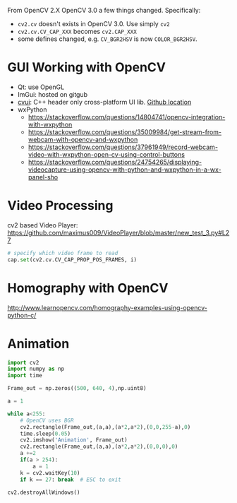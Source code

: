 From OpenCV 2.X OpenCV 3.0 a few things changed. Specifically:
* `cv2.cv` doesn't exists in OpenCV 3.0. Use simply `cv2`
* `cv2.cv.CV_CAP_XXX` becomes `cv2.CAP_XXX`
* some defines changed, e.g. `CV_BGR2HSV` is now `COLOR_BGR2HSV`.

# GUI Working with OpenCV

* Qt: use OpenGL
* ImGui: hosted on gitgub
* [cvui](http://www.learnopencv.com/cvui-gui-lib-built-on-top-of-opencv-drawing-primitives/): C++ header only cross-platform UI lib. [Github location](https://github.com/Dovyski/cvui)
* wxPython
  * https://stackoverflow.com/questions/14804741/opencv-integration-with-wxpython
  * https://stackoverflow.com/questions/35009984/get-stream-from-webcam-with-opencv-and-wxpython
  * https://stackoverflow.com/questions/37961949/record-webcam-video-with-wxpython-open-cv-using-control-buttons
  * https://stackoverflow.com/questions/24754265/displaying-videocapture-using-opencv-with-python-and-wxpython-in-a-wx-panel-sho

# Video Processing

cv2 based Video Player: https://github.com/maximus009/VideoPlayer/blob/master/new_test_3.py#L27
```python
# specify which video frame to read
cap.set(cv2.cv.CV_CAP_PROP_POS_FRAMES, i)
```
# Homography with OpenCV

http://www.learnopencv.com/homography-examples-using-opencv-python-c/


# Animation

```python
import cv2
import numpy as np
import time

Frame_out = np.zeros((500, 640, 4),np.uint8)

a = 1

while a<255:
    # OpenCV uses BGR
    cv2.rectangle(Frame_out,(a,a),(a*2,a*2),(0,0,255-a),0)
    time.sleep(0.05)
    cv2.imshow('Animation', Frame_out)
    cv2.rectangle(Frame_out,(a,a),(a*2,a*2),(0,0,0),0)
    a +=2
    if(a > 254):
        a = 1
    k = cv2.waitKey(10)
    if k == 27: break  # ESC to exit

cv2.destroyAllWindows()
```
